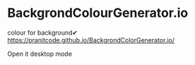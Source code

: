 # BackgrondColourGenerator.io
colour for background✔
https://pranitcode.github.io/BackgrondColorGenerator.io/

Open it desktop mode
